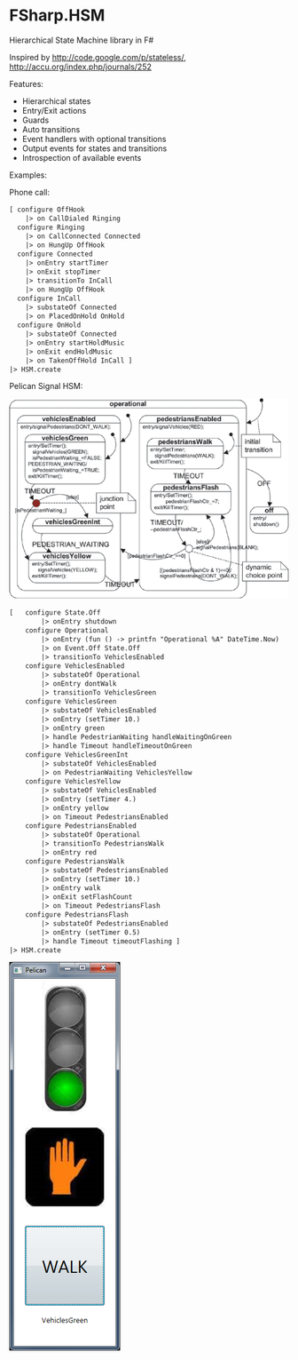 FSharp.HSM
==========

Hierarchical State Machine library in F#

Inspired by http://code.google.com/p/stateless/, http://accu.org/index.php/journals/252

Features:
- Hierarchical states
- Entry/Exit actions
- Guards
- Auto transitions
- Event handlers with optional transitions
- Output events for states and transitions
- Introspection of available events

Examples:

Phone call:

    [ configure OffHook
        |> on CallDialed Ringing
      configure Ringing
        |> on CallConnected Connected
        |> on HungUp OffHook
      configure Connected
        |> onEntry startTimer
        |> onExit stopTimer
        |> transitionTo InCall
        |> on HungUp OffHook
      configure InCall
        |> substateOf Connected
        |> on PlacedOnHold OnHold
      configure OnHold
        |> substateOf Connected
        |> onEntry startHoldMusic
        |> onExit endHoldMusic
        |> on TakenOffHold InCall ] 
    |> HSM.create

Pelican Signal HSM:

![alt text](./PelicanStateDiagram.png "Pelican State Diagram")

    [   configure State.Off
            |> onEntry shutdown
        configure Operational
            |> onEntry (fun () -> printfn "Operational %A" DateTime.Now)
            |> on Event.Off State.Off
            |> transitionTo VehiclesEnabled
        configure VehiclesEnabled
            |> substateOf Operational
            |> onEntry dontWalk
            |> transitionTo VehiclesGreen
        configure VehiclesGreen
            |> substateOf VehiclesEnabled
            |> onEntry (setTimer 10.)
            |> onEntry green
            |> handle PedestrianWaiting handleWaitingOnGreen
            |> handle Timeout handleTimeoutOnGreen
        configure VehiclesGreenInt
            |> substateOf VehiclesEnabled
            |> on PedestrianWaiting VehiclesYellow
        configure VehiclesYellow
            |> substateOf VehiclesEnabled
            |> onEntry (setTimer 4.)
            |> onEntry yellow
            |> on Timeout PedestriansEnabled
        configure PedestriansEnabled
            |> substateOf Operational
            |> transitionTo PedestriansWalk
            |> onEntry red
        configure PedestriansWalk
            |> substateOf PedestriansEnabled
            |> onEntry (setTimer 10.)
            |> onEntry walk
            |> onExit setFlashCount
            |> on Timeout PedestriansFlash
        configure PedestriansFlash
            |> substateOf PedestriansEnabled
            |> onEntry (setTimer 0.5)
            |> handle Timeout timeoutFlashing ]
    |> HSM.create


![alt text](./Pelican.png "Pelican Demo")